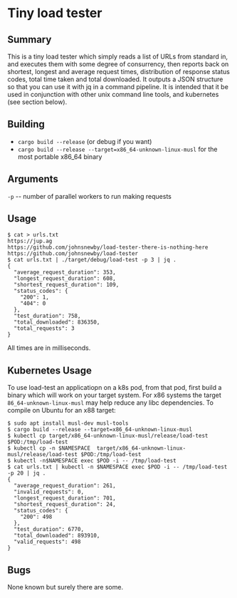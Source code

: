 # Tiny load tester

## Summary

This is a tiny load tester which simply reads a list of URLs from standard in, and executes them with some degree of consurrency, then reports back on shortest, longest and average request times, distribution of response status codes, total time taken and total downloaded. It outputs a JSON structure so that you can use it with jq in a command pipeline. It is intended that it be used in conjunction with other unix command line tools, and kubernetes (see section below).

## Building

- `cargo build --release` (or debug if you want)
- `cargo build --release --target=x86_64-unknown-linux-musl` for the most portable x86_64 binary


## Arguments

`-p` -- number of parallel workers to run making requests


## Usage

```
$ cat > urls.txt
https://jup.ag
https://github.com/johnsnewby/load-tester-there-is-nothing-here
https://github.com/johnsnewby/load-tester
$ cat urls.txt | ./target/debug/load-test -p 3 | jq .
{
  "average_request_duration": 353,
  "longest_request_duration": 608,
  "shortest_request_duration": 109,
  "status_codes": {
    "200": 1,
    "404": 0
  },
  "test_duration": 758,
  "total_downloaded": 836350,
  "total_requests": 3
}
```

All times are in milliseconds.

## Kubernetes Usage

To use load-test an applicatiopn on a k8s pod, from that pod, first build a binary which will work on your target system. For x86 systems the target `86_64-unknown-linux-musl` may help reduce any libc dependencies. To compile on Ubuntu for an x88 target:

```
$ sudo apt install musl-dev musl-tools
$ cargo build --release --target=x86_64-unknown-linux-musl
$ kubectl cp target/x86_64-unknown-linux-musl/release/load-test $POD:/tmp/load-test
$ kubectl cp -n $NAMESPACE  target/x86_64-unknown-linux-musl/release/load-test $POD:/tmp/load-test
$ kubectl -n$NAMESPACE exec $POD -i -- /tmp/load-test
$ cat urls.txt | kubectl -n $NAMESPACE exec $POD -i -- /tmp/load-test -p 20 | jq .
{
  "average_request_duration": 261,
  "invalid_requests": 0,
  "longest_request_duration": 701,
  "shortest_request_duration": 24,
  "status_codes": {
    "200": 498
  },
  "test_duration": 6770,
  "total_downloaded": 893910,
  "valid_requests": 498
}
```

## Bugs

None known but surely there are some.
